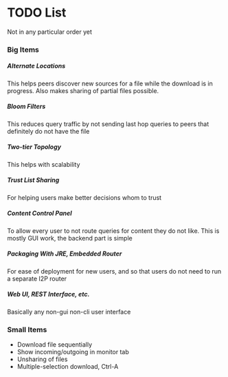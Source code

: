 # TODO List

Not in any particular order yet

### Big Items

##### Alternate Locations

This helps peers discover new sources for a file while the download is in progress.  Also makes sharing of partial files possible.

##### Bloom Filters

This reduces query traffic by not sending last hop queries to peers that definitely do not have the file

##### Two-tier Topology

This helps with scalability

##### Trust List Sharing

For helping users make better decisions whom to trust

##### Content Control Panel

To allow every user to not route queries for content they do not like.  This is mostly GUI work, the backend part is simple

##### Packaging With JRE, Embedded Router

For ease of deployment for new users, and so that users do not need to run a separate I2P router

##### Web UI, REST Interface, etc.

Basically any non-gui non-cli user interface

### Small Items

* Download file sequentially
* Show incoming/outgoing in monitor tab
* Unsharing of files
* Multiple-selection download, Ctrl-A
